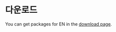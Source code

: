 # 다운로드<a id="download"></a>

You can get packages for EN in the [download page](../../download/README.md).
